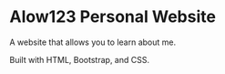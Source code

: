 # Alow123 Personal Website

A website that allows you to learn about me.

Built with HTML, Bootstrap, and CSS.